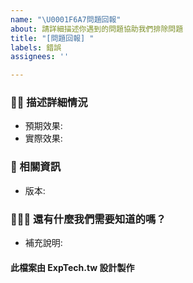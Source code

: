 ```yaml
---
name: "\U0001F6A7問題回報"
about: 請詳細描述你遇到的問題協助我們排除問題
title: "[問題回報] "
labels: 錯誤
assignees: ''

---
```


### ✍🏻 描述詳細情況
* 預期效果:
* 實際效果:

### 📑 相關資訊
* 版本:

### 👨🏻‍🔧 還有什麼我們需要知道的嗎？
* 補充說明:

####  此檔案由 ExpTech.tw 設計製作

